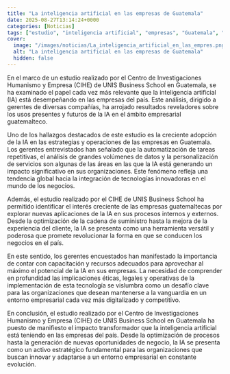 ```yaml
---
title: "La inteligencia artificial en las empresas de Guatemala"
date: 2025-08-27T13:14:24+0000
categories: [Noticias]
tags: ["estudio", "inteligencia artificial", "empresas", "Guatemala", "IA", "tecnologías innovadoras", "negocios", "automatización", "datos", "personalización", "cadena de suministro", "experiencia del cliente", "capacitación", "recursos", "implementación", "tecnología."]
cover:
  image: "/images/noticias/La_inteligencia_artificial_en_las_empres.png"
  alt: "La inteligencia artificial en las empresas de Guatemala"
  hidden: false
---
```


En el marco de un estudio realizado por el Centro de Investigaciones Humanismo y Empresa (CIHE) de UNIS Business School en Guatemala, se ha examinado el papel cada vez más relevante que la inteligencia artificial (IA) está desempeñando en las empresas del país. Este análisis, dirigido a gerentes de diversas compañías, ha arrojado resultados reveladores sobre los usos presentes y futuros de la IA en el ámbito empresarial guatemalteco.

Uno de los hallazgos destacados de este estudio es la creciente adopción de la IA en las estrategias y operaciones de las empresas en Guatemala. Los gerentes entrevistados han señalado que la automatización de tareas repetitivas, el análisis de grandes volúmenes de datos y la personalización de servicios son algunas de las áreas en las que la IA está generando un impacto significativo en sus organizaciones. Este fenómeno refleja una tendencia global hacia la integración de tecnologías innovadoras en el mundo de los negocios.

Además, el estudio realizado por el CIHE de UNIS Business School ha permitido identificar el interés creciente de las empresas guatemaltecas por explorar nuevas aplicaciones de la IA en sus procesos internos y externos. Desde la optimización de la cadena de suministro hasta la mejora de la experiencia del cliente, la IA se presenta como una herramienta versátil y poderosa que promete revolucionar la forma en que se conducen los negocios en el país.

En este sentido, los gerentes encuestados han manifestado la importancia de contar con capacitación y recursos adecuados para aprovechar al máximo el potencial de la IA en sus empresas. La necesidad de comprender en profundidad las implicaciones éticas, legales y operativas de la implementación de esta tecnología se vislumbra como un desafío clave para las organizaciones que desean mantenerse a la vanguardia en un entorno empresarial cada vez más digitalizado y competitivo.

En conclusión, el estudio realizado por el Centro de Investigaciones Humanismo y Empresa (CIHE) de UNIS Business School en Guatemala ha puesto de manifiesto el impacto transformador que la inteligencia artificial está teniendo en las empresas del país. Desde la optimización de procesos hasta la generación de nuevas oportunidades de negocio, la IA se presenta como un activo estratégico fundamental para las organizaciones que buscan innovar y adaptarse a un entorno empresarial en constante evolución.
